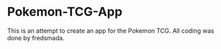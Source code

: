 # Pokemon-TCG-App

This is an attempt to create an app for the Pokemon TCG. All coding was done by fredsmada.
